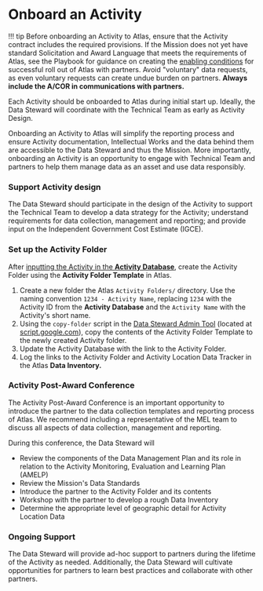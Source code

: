 # Onboard an Activity

!!! tip
    Before onboarding an Activity to Atlas, ensure that the Activity contract includes the required provisions. If the Mission does not yet have standard Solicitation and Award Language that meets the requirements of Atlas, see the Playbook for guidance on creating the [enabling conditions](../knowledge/playbook/enabling-conditions.md) for successful roll out of Atlas with partners. Avoid "voluntary" data requests, as even voluntary requests can create undue burden on partners.  **Always include the A/COR in communications with partners.**

Each Activity should be onboarded to Atlas during initial start up. Ideally, the Data Steward will coordinate with the Technical Team as early as Activity Design.

Onboarding an Activity to Atlas will simplify the reporting process and ensure Activity documentation, Intellectual Works and the data behind them are accessible to the Data Steward and thus the Mission. More importantly, onboarding an Activity is an opportunity to engage with Technical Team and partners to help them manage data as an asset and use data responsibly.

### Support Activity design

The Data Steward should participate in the design of the Activity to support the Technical Team to develop a data strategy for the Activity; understand requirements for data collection, management and reporting; and provide input on the Independent Government Cost Estimate (IGCE).

### Set up the Activity Folder

After [inputting the Activity in the **Activity Database**](update-activitydb.md), create the Activity Folder using the **Activity Folder Template** in Atlas.

1. Create a new folder the Atlas `Activity Folders/` directory. Use the naming convention `1234 - Activity Name`, replacing `1234` with the Activity ID from the **Activity Database** and the `Activity Name` with the Activity's short name.
2. Using the `copy-folder` script in the [Data Steward Admin Tool](../components/data-steward-admin.md) (located at [script.google.com](https://script.google.com/home)), copy the contents of the Activity Folder Template to the newly created Activity folder.
3. Update the Activity Database with the link to the Activity Folder.
4. Log the links to the Activity Folder and Activity Location Data Tracker in the Atlas **Data Inventory.**

### Activity Post-Award Conference

The Activity Post-Award Conference is an important opportunity to introduce the partner to the data collection templates and reporting process of Atlas. We recommend including a representative of the MEL team to discuss all aspects of data collection, management and reporting. 

During this conference, the Data Steward will

* Review the components of the Data Management Plan and its role in relation to the Activity Monitoring, Evaluation and Learning Plan (AMELP)
* Review the Mission's Data Standards
* Introduce the partner to the Activity Folder and its contents
* Workshop with the partner to develop a rough Data Inventory
* Determine the appropriate level of geographic detail for Activity Location Data

### Ongoing Support

The Data Steward will provide ad-hoc support to partners during the lifetime of the Activity as needed. Additionally, the Data Steward will cultivate opportunities for partners to learn best practices and collaborate with other partners.
